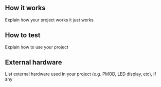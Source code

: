 <!---

This file is used to generate your project datasheet. Please fill in the information below and delete any unused
sections.

You can also include images in this folder and reference them in the markdown. Each image must be less than
512 kb in size, and the combined size of all images must be less than 1 MB.
-->

## How it works

Explain how your project works
it just works

## How to test

Explain how to use your project

## External hardware

List external hardware used in your project (e.g. PMOD, LED display, etc), if any
